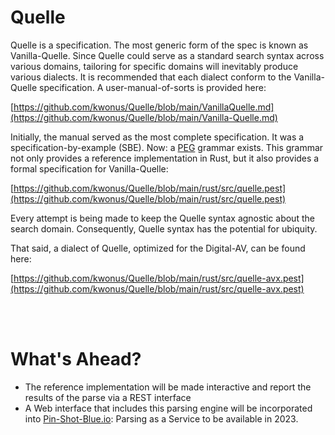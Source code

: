 # Quelle
Quelle is a specification. The most generic form of the spec is known as Vanilla-Quelle. Since Quelle could serve as a standard search syntax across various domains, tailoring for specific domains will inevitably produce various dialects. It is recommended that each dialect conform to the Vanilla-Quelle specification. A user-manual-of-sorts is provided here:

[https://github.com/kwonus/Quelle/blob/main/VanillaQuelle.md](https://github.com/kwonus/Quelle/blob/main/Vanilla-Quelle.md)

Initially, the manual served as the most complete specification. It was a specification-by-example (SBE). Now: a [PEG](https://en.wikipedia.org/wiki/Domain-specific_language) grammar exists. This grammar not only provides a reference implementation in Rust, but it also provides a formal specification for Vanilla-Quelle:

[https://github.com/kwonus/Quelle/blob/main/rust/src/quelle.pest](https://github.com/kwonus/Quelle/blob/main/rust/src/quelle.pest)

Every attempt is being made to keep the Quelle syntax agnostic about the search domain. Consequently, Quelle syntax has the potential for ubiquity.

That said, a dialect of Quelle, optimized for the Digital-AV, can be found here:

[https://github.com/kwonus/Quelle/blob/main/rust/src/quelle-avx.pest](https://github.com/kwonus/Quelle/blob/main/rust/src/quelle-avx.pest)



<br/></br>
# What's Ahead?
- The reference implementation will be made interactive and report the results of the parse via a REST interface
- A Web interface that includes this parsing engine will be incorporated into [Pin-Shot-Blue.io](https://Pin-Shot-Blue.io): Parsing as a Service to be available in 2023.
